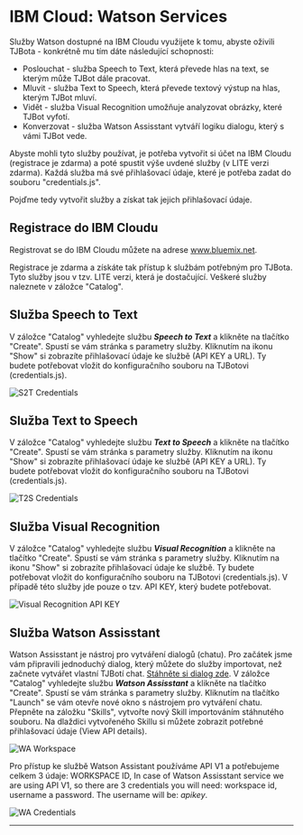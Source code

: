 # IBM Cloud: Watson Services

Služby Watson dostupné na IBM Cloudu využijete k tomu, abyste oživili TJBota - konkrétně mu tím dáte následující schopnosti:
* Poslouchat - služba Speech to Text, která převede hlas na text, se kterým může TJBot dále pracovat.
* Mluvit - služba Text to Speech, která převede textový výstup na hlas, kterým TJBot mluví.
* Vidět - služba Visual Recognition umožňuje analyzovat obrázky, které TJBot vyfotí.
* Konverzovat - služba Watson Assisstant vytváří logiku dialogu, který s vámi TJBot vede.

Abyste mohli tyto služby používat, je potřeba vytvořit si účet na IBM Cloudu (registrace je zdarma) a poté spustit výše uvdené služby (v LITE verzi zdarma). Každá služba má své přihlašovací údaje, které je potřeba zadat do souboru "credentials.js".

Pojďme tedy vytvořit služby a získat tak jejich přihlašovací údaje. 

## Registrace do IBM Cloudu

Registrovat se do IBM Cloudu můžete na adrese www.bluemix.net.

Registrace je zdarma a získáte tak přístup k službám potřebným pro TJBota. Tyto služby jsou v tzv. LITE verzi, která je dostačující. Veškeré služby naleznete v záložce "Catalog". 

## Služba Speech to Text

V záložce "Catalog" vyhledejte službu _**Speech to Text**_ a klikněte na tlačítko "Create". Spustí se vám stránka s parametry služby. Kliknutím na ikonu "Show" si zobrazíte přihlašovací údaje ke službě (API KEY a URL). Ty budete potřebovat vložit do konfiguračního souboru na TJBotovi (credentials.js).

![S2T Credentials](https://raw.githubusercontent.com/tjbotcz/manuals/master/images/s2t-credentials.png)

## Služba Text to Speech

V záložce "Catalog" vyhledejte službu _**Text to Speech**_ a klikněte na tlačítko "Create". Spustí se vám stránka s parametry služby. Kliknutím na ikonu "Show" si zobrazíte přihlašovací údaje ke službě (API KEY a URL). Ty budete potřebovat vložit do konfiguračního souboru na TJBotovi (credentials.js).

![T2S Credentials](https://raw.githubusercontent.com/tjbotcz/manuals/master/images/t2s-credentials.png)

## Služba Visual Recognition

V záložce "Catalog" vyhledejte službu _**Visual Recognition**_ a klikněte na tlačítko "Create". Spustí se vám stránka s parametry služby. Kliknutím na ikonu "Show" si zobrazíte přihlašovací údaje ke službě. Ty budete potřebovat vložit do konfiguračního souboru na TJBotovi (credentials.js). V případě této služby jde pouze o tzv. API KEY, který budete potřebovat.

![Visual Recognition API KEY](https://raw.githubusercontent.com/tjbotcz/manuals/master/images/visual-recognition-credentials.png)

## Služba Watson Assisstant

Watson Assisstant je nástroj pro vytváření dialogů (chatu). Pro začátek jsme vám připravili jednoduchý dialog, který můžete do služby importovat, než začnete vytvářet vlastní TJBotí chat.  [Stáhněte si dialog zde](https://drive.google.com/open?id=1-H3Tm_Le7OZP0Uzuw1moKFghC54GRycN). V záložce "Catalog" vyhledejte službu _**Watson Assisstant**_ a klikněte na tlačítko "Create". Spustí se vám stránka s parametry služby. Kliknutím na tlačítko "Launch" se vám otevře nové okno s nástrojem pro vytváření chatu. Přepněte na záložku "Skills", vytvořte nový Skill importováním stáhnutého souboru. Na dlaždici vytvořeného Skillu si můžete zobrazit potřebné přihlašovací údaje (View API details).

![WA Workspace](https://raw.githubusercontent.com/tjbotcz/manuals/master/images/wa-workspace.png)

Pro přístup ke službě Watson Assistant používáme API V1 a potřebujeme celkem 3 údaje: WORKSPACE ID, 
In case of Watson Assisstant service we are using API V1, so there are 3 credentials you will need: workspace id, username a password. The username will be: *apikey*.

![WA Credentials](https://raw.githubusercontent.com/tjbotcz/manuals/master/images/wa-credentials.png)

---

